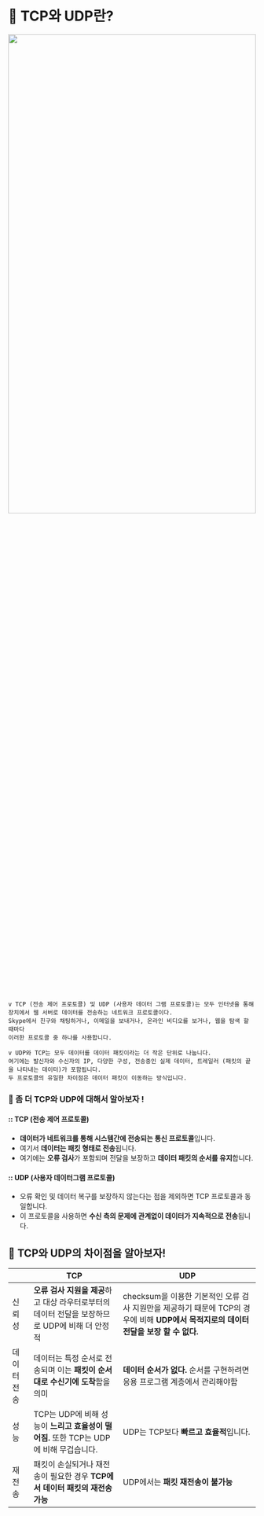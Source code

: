 # :pencil: TCP와 UDP란?

<img src = "https://www.cloudflare.com/img/learning/ddos/glossary/user-datagram-protocol-udp/tcp-vs-udp.svg" width="100%" height="50%"></img>   

    v TCP (전송 제어 프로토콜) 및 UDP (사용자 데이터 그램 프로토콜)는 모두 인터넷을 통해    
    장치에서 웹 서버로 데이터를 전송하는 네트워크 프로토콜이다.   
    Skype에서 친구와 채팅하거나, 이메일을 보내거나, 온라인 비디오를 보거나, 웹을 탐색 할 때마다   
    이러한 프로토콜 중 하나를 사용합니다.

    v UDP와 TCP는 모두 데이터를 데이터 패킷이라는 더 작은 단위로 나눕니다.    
    여기에는 발신자와 수신자의 IP, 다양한 구성, 전송중인 실제 데이터, 트레일러 (패킷의 끝을 나타내는 데이터)가 포함됩니다.   
    두 프로토콜의 유일한 차이점은 데이터 패킷이 이동하는 방식입니다.
    
### :raising_hand: 좀 더 TCP와 UDP에 대해서 알아보자 !   
    
    
#### :: TCP (전송 제어 프로토콜)
* **데이터가 네트워크를 통해 시스템간에 전송되는 통신 프로토콜**입니다.
* 여기서 **데이터는 패킷 형태로 전송**됩니다.
* 여기에는 **오류 검사**가 포함되며 전달을 보장하고 **데이터 패킷의 순서를 유지**합니다.   
#### :: UDP (사용자 데이터그램 프로토콜)   
* 오류 확인 및 데이터 복구를 보장하지 않는다는 점을 제외하면 TCP 프로토콜과 동일합니다.
* 이 프로토콜을 사용하면 **수신 측의 문제에 관계없이 데이터가 지속적으로 전송**됩니다.   

## :raising_hand: TCP와 UDP의 차이점을 알아보자!   

|  | TCP | UDP   
-------------- | ---- | ----
신뢰성 | **오류 검사 지원을 제공**하고 대상 라우터로부터의 데이터 전달을 보장하므로 UDP에 비해 더 안정적 | checksum을 이용한 기본적인 오류 검사 지원만을 제공하기 때문에 TCP의 경우에 비해 **UDP에서 목적지로의 데이터 전달을 보장 할 수 없다.**
데이터전송 | 데이터는 특정 순서로 전송되며 이는 **패킷이 순서대로 수신기에 도착**함을 의미 | **데이터 순서가 없다.** 순서를 구현하려면 응용 프로그램 계층에서 관리해야함
성능 | TCP는 UDP에 비해 성능이 **느리고 효율성이 떨어짐.** 또한 TCP는 UDP에 비해 무겁습니다. | UDP는 TCP보다 **빠르고 효율적**입니다.
재전송 | 패킷이 손실되거나 재전송이 필요한 경우 **TCP에서 데이터 패킷의 재전송 가능** |  UDP에서는 **패킷 재전송이 불가능**   


